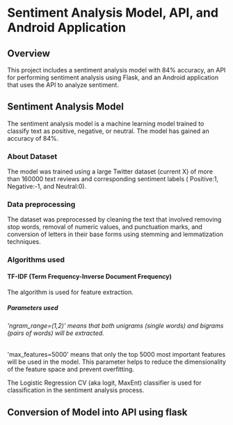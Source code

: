 # Sentiment Analysis Model, API, and Android Application

## Overview
This project includes a sentiment analysis model with 84% accuracy, an API for performing sentiment analysis using Flask, and an Android application that uses the API to analyze sentiment.
## Sentiment Analysis Model
The sentiment analysis model is a machine learning model trained to classify text as positive, negative, or neutral. The model has gained an accuracy of 84%.

### About Dataset
The model was trained using a large Twitter dataset (current X) of more than 160000 text reviews and corresponding sentiment labels ( Positive:1, Negative:-1, and Neutral:0).

### Data preprocessing
The dataset was preprocessed by cleaning the text that involved removing stop words, removal of numeric values, and punctuation marks, and conversion of letters in their base forms using stemming and lemmatization techniques.

### Algorithms used
#### TF-IDF (Term Frequency-Inverse Document Frequency) 
The algorithm is used for feature extraction.
##### Parameters used
###### 'ngram_range=(1,2)' means that both unigrams (single words) and bigrams (pairs of words) will be extracted.
'max_features=5000' means that only the top 5000 most important features will be used in the model. This parameter helps to reduce the dimensionality of the feature space and prevent overfitting.

The Logistic Regression CV (aka logit, MaxEnt) classifier is used for classification in the sentiment analysis process.

## Conversion of Model into API using flask







